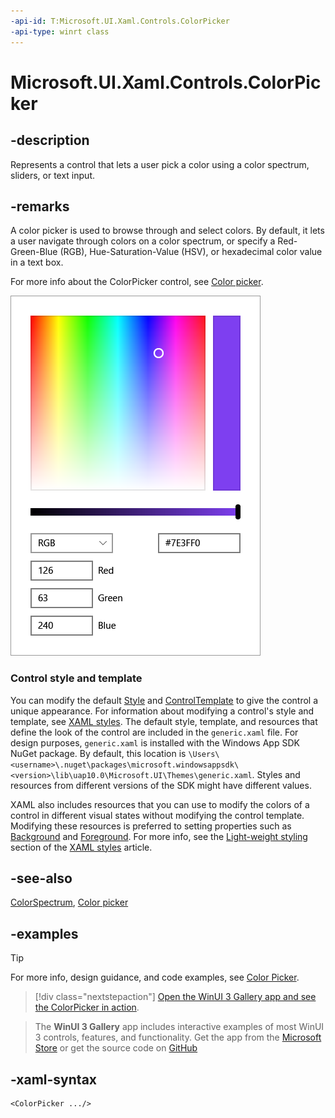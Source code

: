 ```yaml
---
-api-id: T:Microsoft.UI.Xaml.Controls.ColorPicker
-api-type: winrt class
---
```

<!-- Class syntax.
public class ColorPicker : Control, Control
-->

# Microsoft.UI.Xaml.Controls.ColorPicker

## -description

Represents a control that lets a user pick a color using a color spectrum, sliders, or text input.

## -remarks

A color picker is used to browse through and select colors. By default, it lets a user navigate through colors on a color spectrum, or specify a Red-Green-Blue (RGB), Hue-Saturation-Value (HSV), or hexadecimal color value in a text box.

For more info about the ColorPicker control, see [Color picker](/windows/uwp/controls-and-patterns/color-picker).

![The default color picker control](images/controls/color-picker-default.png)

### Control style and template

You can modify the default [Style](../microsoft.ui.xaml/style.md) and [ControlTemplate](controltemplate.md) to give the control a unique appearance. For information about modifying a control's style and template, see [XAML styles](/windows/apps/design/style/xaml-styles). The default style, template, and resources that define the look of the control are included in the `generic.xaml` file. For design purposes, `generic.xaml` is installed with the Windows App SDK NuGet package. By default, this location is `\Users\<username>\.nuget\packages\microsoft.windowsappsdk\<version>\lib\uap10.0\Microsoft.UI\Themes\generic.xaml`. Styles and resources from different versions of the SDK might have different values.

XAML also includes resources that you can use to modify the colors of a control in different visual states without modifying the control template. Modifying these resources is preferred to setting properties such as [Background](control_background.md) and [Foreground](control_foreground.md). For more info, see the [Light-weight styling](/windows/apps/design/style/xaml-styles#lightweight-styling) section of the [XAML styles](/windows/apps/design/style/xaml-styles) article.

## -see-also

[ColorSpectrum](../microsoft.ui.xaml.controls.primitives/colorspectrum.md), [Color picker](/windows/uwp/controls-and-patterns/color-picker)

## -examples

> [!TIP]
> For more info, design guidance, and code examples, see [Color Picker](/windows/apps/design/controls/color-picker).

> [!div class="nextstepaction"]
> [Open the WinUI 3 Gallery app and see the ColorPicker in action](winui3gallery:/item/ColorPicker).

> The **WinUI 3 Gallery** app includes interactive examples of most WinUI 3 controls, features, and functionality. Get the app from the [Microsoft Store](https://www.microsoft.com/store/productId/9P3JFPWWDZRC) or get the source code on [GitHub](https://github.com/microsoft/WinUI-Gallery)

## -xaml-syntax

```xaml
<ColorPicker .../>
```
